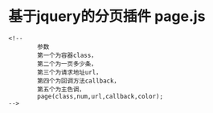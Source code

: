 #  基于jquery的分页插件 page.js
	<!--
			参数
			第一个为容器class，
			第二个为一页多少条，
			第三个为请求地址url，
			第四个为回调方法callback，
			第五个为主色调，
			page(class,num,url,callback,color);
	-->
	
